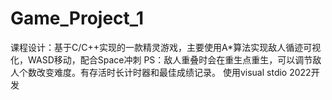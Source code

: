# Game_Project_1
课程设计：基于C/C++实现的一款精灵游戏，主要使用A*算法实现敌人循迹可视化，WASD移动，配合Space冲刺
PS：敌人重叠时会在重生点重生，可以调节敌人个数改变难度。有存活时长计时器和最佳成绩记录。
使用visual stdio 2022开发
